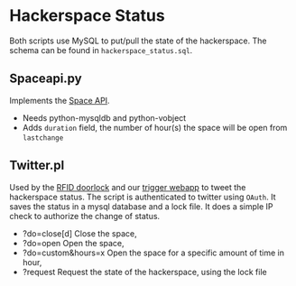 Hackerspace Status
==================

Both scripts use MySQL to put/pull the state of the hackerspace.
The schema can be found in `hackerspace_status.sql`.

Spaceapi.py
-----------
Implements the [Space API](http://spaceapi.net).
- Needs python-mysqldb and python-vobject
- Adds `duration` field, the number of hour(s) the space will be open from `lastchange`

Twitter.pl
----------
Used by the [RFID doorlock](https://fixme.ch/wiki/RFID_Doorlock) and our 
[trigger webapp](trigger.fixme.ch) to tweet the hackerspace status.
The script is authenticated to twitter using `OAuth`. It saves the 
status in a mysql database and a lock file. It does a simple IP check to 
authorize the change of status.

- ?do=close[d]        Close the space,
- ?do=open            Open the space,
- ?do=custom&hours=x  Open the space for a specific amount of time in hour,
- ?request            Request the state of the hackerspace, using the lock file

